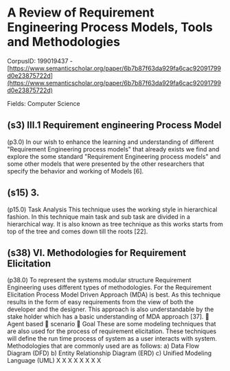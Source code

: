 # A Review of Requirement Engineering Process Models, Tools and Methodologies

CorpusID: 199019437 - [https://www.semanticscholar.org/paper/6b7b87f63da929fa6cac92091799d0e23875722d](https://www.semanticscholar.org/paper/6b7b87f63da929fa6cac92091799d0e23875722d)

Fields: Computer Science

## (s3) III.1 Requirement engineering Process Model
(p3.0) In our wish to enhance the learning and understanding of different "Requirement Engineering process models" that already exists we find and explore the some standard "Requirement Engineering process models" and some other models that were presented by the other researchers that specify the behavior and working of Models [6].
## (s15) 3.
(p15.0) Task Analysis This technique uses the working style in hierarchical fashion. In this technique main task and sub task are divided in a hierarchical way. It is also known as tree technique as this works starts from top of the tree and comes down till the roots [22].
## (s38) VI. Methodologies for Requirement Elicitation
(p38.0) To represent the systems modular structure Requirement Engineering uses different types of methodologies. For the Requirement Elicitation Process Model Driven Approach (MDA) is best. As this technique results in the form of easy requirements from the view of both the developer and the designer. This approach is also understandable by the stake holder which has a basic understanding of MDA approach [37].  Agent based  scenario  Goal These are some modeling techniques that are also used for the process of requirement elicitation. These techniques will define the run time process of system as a user interacts with system. Methodologies that are commonly used are as follows: a) Data Flow Diagram (DFD) b) Entity Relationship Diagram (ERD) c) Unified Modeling Language (UML) X X X X X X X X

